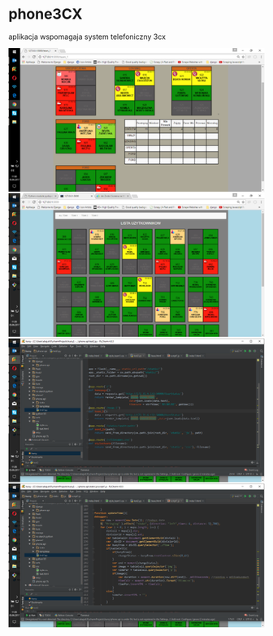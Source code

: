 # phone3CX
aplikacja wspomagaja system telefoniczny 3cx

![sass-js-coding-test screenshot](https://github.com/andrzejbajuk79/phone3CX/blob/master/screenshots/Zrzut%20ekranu%20(8).png?raw=true)
![sass-js-coding-test screenshot](https://github.com/andrzejbajuk79/phone3CX/blob/master/screenshots/Zrzut%20ekranu%20(5).png?raw=true)
![sass-js-coding-test screenshot](https://github.com/andrzejbajuk79/phone3CX/blob/master/screenshots/Zrzut%20ekranu%20(6).png?raw=true)
![sass-js-coding-test screenshot](https://github.com/andrzejbajuk79/phone3CX/blob/master/screenshots/Zrzut%20ekranu%20(7).png?raw=true)
